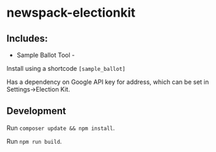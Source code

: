 # newspack-electionkit

## Includes:
* Sample Ballot Tool - 

Install using a shortcode ```[sample_ballot]```

Has a dependency on Google API key for address, which can be set in Settings->Election Kit.

## Development

Run `composer update && npm install`.

Run `npm run build`.